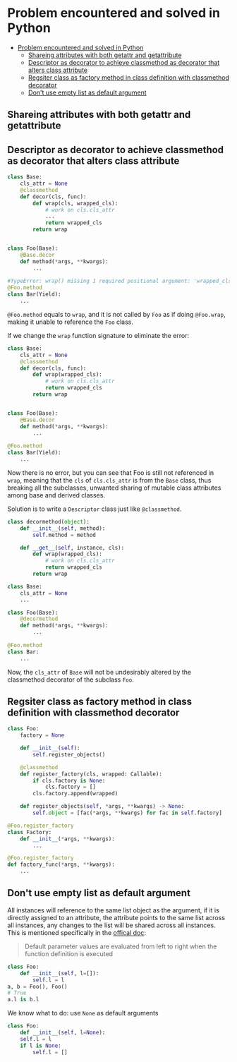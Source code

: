 # Problem encountered and solved in Python

<!--toc:start-->
- [Problem encountered and solved in Python](#problem-encountered-and-solved-in-python)
  - [Shareing attributes with both getattr and getattribute](#shareing-attributes-with-both-getattr-and-getattribute)
  - [Descriptor as decorator to achieve classmethod as decorator that alters class attribute](#descriptor-as-decorator-to-achieve-classmethod-as-decorator-that-alters-class-attribute)
  - [Regsiter class as factory method in class definition with classmethod decorator](#regsiter-class-as-factory-method-in-class-definition-with-classmethod-decorator)
  - [Don't use empty list as default argument](#dont-use-empty-list-as-default-argument)
<!--toc:end-->

## Shareing attributes with both getattr and getattribute 

## Descriptor as decorator to achieve classmethod as decorator that alters class attribute
```python
class Base:
    cls_attr = None
    @classmethod
    def decor(cls, func):
        def wrap(cls, wrapped_cls):
            # work on cls.cls_attr
            ...
            return wrapped_cls
        return wrap


class Foo(Base):
    @Base.decor
    def method(*args, **kwargs):
        ...
        
#TypeError: wrap() missing 1 required positional argument: 'wrapped_cls'
@Foo.method
class Bar(Yield):
    ...
```
`@Foo.method` equals to `wrap`, and it is not called by `Foo` as if doing `@Foo.wrap`,
making it unable to reference the `Foo` class.

If we change the `wrap` function signature to eliminate the error:
```python
class Base:
    cls_attr = None
    @classmethod
    def decor(cls, func):
        def wrap(wrapped_cls):
            # work on cls.cls_attr
            return wrapped_cls
        return wrap


class Foo(Base):
    @Base.decor
    def method(*args, **kwargs):
        ...
        
@Foo.method
class Bar(Yield):
    ...
```
Now there is no error, but you can see that Foo is still not referenced
in `wrap`, meaning that the `cls` of `cls.cls_attr` is from the `Base` class,
thus breaking all the subclasses, unwanted sharing of mutable class attributes
among base and derived classes.

Solution is to write a `Descriptor` class just like `@classmethod`.
```python
class decormethod(object):
    def __init__(self, method):
        self.method = method

    def __get__(self, instance, cls):
        def wrap(wrapped_cls):
            # work on cls.cls_attr 
            return wrapped_cls
        return wrap

class Base:
    cls_attr = None
    ...

class Foo(Base):
    @decormethod
    def method(*args, **kwargs):
        ...
        
@Foo.method
class Bar:
    ...
```
Now, the `cls_attr` of `Base` will not be undesirably altered by the classmethod
decorator of the subclass `Foo`.

## Regsiter class as factory method in class definition with classmethod decorator
```python
class Foo:
    factory = None 

    def __init__(self):
        self.register_objects()

    @classmethod
    def register_factory(cls, wrapped: Callable):
        if cls.factory is None:
            cls.factory = []
        cls.factory.append(wrapped)

    def register_objects(self, *args, **kwargs) -> None:
        self.object = [fac(*args, **kwargs) for fac in self.factory]

@Foo.register_factory
class Factory:
    def __init__(*args, **kwargs):
        ...

@Foo.register_factory
def factory_func(*args, **kwargs):
    ...
```

## Don't use empty list as default argument
All instances will reference to the same list object as the argument,
if it is directly assigned to an attribute, the attribute points to
the same list across all instances, any changes to the list will be
shared across all instances.
This is mentioned specifically in the
[offical doc](https://docs.python.org/3/reference/compound_stmts.html#function-definitions):
> Default parameter values are evaluated from left to right when the
function definition is executed
```python
class Foo:
    def __init__(self, l=[]):
        self.l = l
a, b = Foo(), Foo()
# True
a.l is b.l
```
We know what to do: use `None` as default arguments
```python
class Foo:
    def __init__(self, l=None):
    self.l = l
    if l is None:
        self.l = []
```
